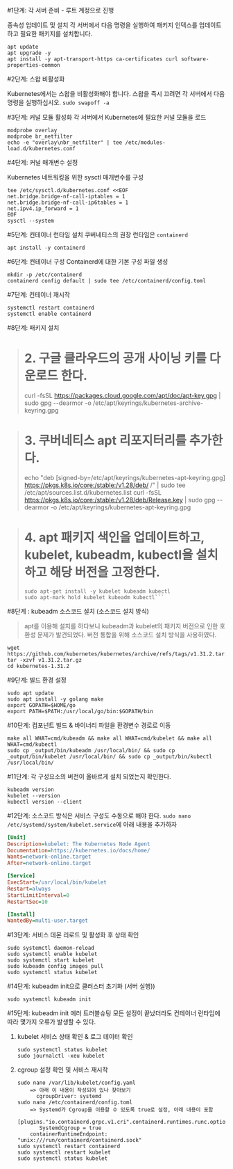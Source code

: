 #1단계: 각 서버 준비 - 루트 계정으로 진행

종속성 업데이트 및 설치
각 서버에서 다음 명령을 실행하여 패키지 인덱스를 업데이트하고 필요한 패키지를 설치합니다.

```
apt update
apt upgrade -y
apt install -y apt-transport-https ca-certificates curl software-properties-common
```

#2단계: 스왑 비활성화

Kubernetes에서는 스왑을 비활성화해야 합니다. 스왑을 즉시 끄려면 각 서버에서 다음 명령을 실행하십시오.
```sudo swapoff -a```

#3단계: 커널 모듈 활성화
각 서버에서 Kubernetes에 필요한 커널 모듈을 로드
```
modprobe overlay
modprobe br_netfilter
echo -e "overlay\nbr_netfilter" | tee /etc/modules-load.d/kubernetes.conf
```

#4단계: 커널 매개변수 설정

Kubernetes 네트워킹을 위한 sysctl 매개변수를 구성
```
tee /etc/sysctl.d/kubernetes.conf <<EOF
net.bridge.bridge-nf-call-iptables = 1
net.bridge.bridge-nf-call-ip6tables = 1
net.ipv4.ip_forward = 1
EOF
sysctl --system
```

#5단계: 컨테이너 런타임 설치
쿠버네티스의 권장 런타임은 `containerd`
```
apt install -y containerd
```

#6단계: 컨테이너 구성
Containerd에 대한 기본 구성 파일 생성
```
mkdir -p /etc/containerd
containerd config default | sudo tee /etc/containerd/config.toml
```

#7단계: 컨테이너 재시작
```
systemctl restart containerd
systemctl enable containerd
```
#8단계: 패키지 설치
> # 2. 구글 클라우드의 공개 사이닝 키를 다운로드 한다.
> curl -fsSL https://packages.cloud.google.com/apt/doc/apt-key.gpg | sudo gpg --dearmor -o /etc/apt/keyrings/kubernetes-archive-keyring.gpg

> # 3. 쿠버네티스 apt 리포지터리를 추가한다.
> echo "deb [signed-by=/etc/apt/keyrings/kubernetes-apt-keyring.gpg] https://pkgs.k8s.io/core:/stable:/v1.28/deb/ /" | sudo tee /etc/apt/sources.list.d/kubernetes.list
> curl -fsSL https://pkgs.k8s.io/core:/stable:/v1.28/deb/Release.key | sudo gpg --dearmor -o /etc/apt/keyrings/kubernetes-apt-keyring.gpg

> # 4. apt 패키지 색인을 업데이트하고, kubelet, kubeadm, kubectl을 설치하고 해당 버전을 고정한다.
> ```sudo apt-get update
> sudo apt-get install -y kubelet kubeadm kubectl
> sudo apt-mark hold kubelet kubeadm kubectl```

#8단계 : kubeadm 소스코드 설치 (소스코드 설치 방식)
> apt를 이용해 설치를 하다보니 kubeadm과 kubelet의 패키지 버전으로 인한 호환성 문제가 발견되었다.
> 버전 통합을 위해 소스코드 설치 방식을 사용하였다.
```
wget https://github.com/kubernetes/kubernetes/archive/refs/tags/v1.31.2.tar.gz
tar -xzvf v1.31.2.tar.gz
cd kubernetes-1.31.2
```
#9단계: 빌드 환경 설정
```
sudo apt update
sudo apt install -y golang make
export GOPATH=$HOME/go
export PATH=$PATH:/usr/local/go/bin:$GOPATH/bin
```
#10단계: 컴포넌트 빌드 & 바이너리 파일을 환경변수 경로로 이동
```
make all WHAT=cmd/kubeadm && make all WHAT=cmd/kubelet && make all WHAT=cmd/kubectl
sudo cp _output/bin/kubeadm /usr/local/bin/ && sudo cp _output/bin/kubelet /usr/local/bin/ && sudo cp _output/bin/kubectl /usr/local/bin/
```
#11단계: 각 구성요소의 버전이 올바르게 설치 되었는지 확인한다.
```
kubeadm version
kubelet --version
kubectl version --client

```
#12단계: 소스코드 방식은 서비스 구성도 수동으로 해야 한다.
`sudo nano /etc/systemd/system/kubelet.service`에 아래 내용을 추가하자
```ini
[Unit]
Description=kubelet: The Kubernetes Node Agent
Documentation=https://kubernetes.io/docs/home/
Wants=network-online.target
After=network-online.target

[Service]
ExecStart=/usr/local/bin/kubelet
Restart=always
StartLimitInterval=0
RestartSec=10

[Install]
WantedBy=multi-user.target
```
#13단계: 서비스 데몬 리로드 및 활성화 후 상태 확인
```
sudo systemctl daemon-reload
sudo systemctl enable kubelet
sudo systemctl start kubelet
sudo kubeadm config images pull
sudo systemctl status kubelet
```
#14단계: kubeadm init으로 클러스터 초기화 (서버 실행))
```
sudo systemctl kubeadm init
```
#15단계: kubeadm init 에러 트러블슈팅
모든 설정이 끝났더라도 컨테이너 런타임에 따라 몇가지 오류가 발생할 수 있다.
1. kubelet 서비스 상태 확인 & 로그 데이터 확인
   ```
   sudo systemctl status kubelet
   sudo journalctl -xeu kubelet
   ```
2. cgroup 설정 확인 및 서비스 재시작 
   ```
   sudo nano /var/lib/kubelet/config.yaml
       => 아래 이 내용이 작성되어 있나 찾아보기
         cgroupDriver: systemd
   sudo nano /etc/containerd/config.toml
       => Systemd가 Cgroup을 이용할 수 있도록 true로 설정, 아래 내용이 포함
       [plugins."io.containerd.grpc.v1.cri".containerd.runtimes.runc.options]
          SystemdCgroup = true
       containerRuntimeEndpoint: "unix:///run/containerd/containerd.sock"
   sudo systemctl restart containerd
   sudo systemctl restart kubelet
   sudo systemctl status kubelet
   ```
   
